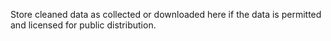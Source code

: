 Store cleaned data as collected or downloaded here if the data is permitted and licensed for public distribution.
